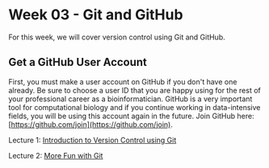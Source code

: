 # Week 03 - Git and GitHub

For this week, we will cover version control using Git and GitHub.

## Get a GitHub User Account

First, you must make a user account on GitHub if you don't have one already. Be sure to choose a user ID that you are happy using for the rest of your professional career as a bioinformatician. GitHub is a very important tool for computational biology and if you continue working in data-intensive fields, you will be using this account again in the future. Join GitHub here:
[https://github.com/join](https://github.com/join).

Lecture 1: [Introduction to Version Control using Git](https://eeob-biodata.github.io/BCB546X-Fall2017/Week_03/lecture_6Sep-TAH.html#1)

Lecture 2: [More Fun with Git](https://eeob-biodata.github.io/BCB546X-Fall2017/Week_03/lecture_8Sep-TAH.html)
